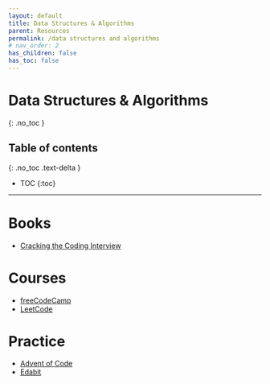 ```yaml
---
layout: default
title: Data Structures & Algorithms
parent: Resources
permalink: /data structures and algorithms
# nav_order: 2
has_children: false
has_toc: false
---
```


# Data Structures & Algorithms
{: .no_toc }

## Table of contents
{: .no_toc .text-delta }

- TOC
{:toc}

---

# Books
- [Cracking the Coding Interview](https://www.crackingthecodinginterview.com)

# Courses
- [freeCodeCamp](https://www.freecodecamp.org/learn/javascript-algorithms-and-data-structures)
- [LeetCode](https://leetcode.com/explore)

# Practice
- [Advent of Code](https://adventofcode.com)
- [Edabit](https://edabit.com/challenges)

